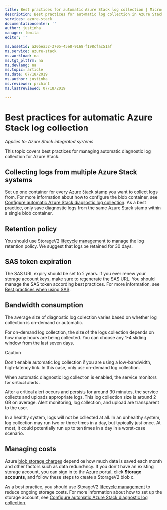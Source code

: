 ```yaml
---
title: Best practices for automatic Azure Stack log collection | Microsoft Docs
description: Best practices for automatic log collection in Azure Stack Help + Support
services: azure-stack
documentationcenter: ''
author: justinha
manager: femila
editor: ''

ms.assetid: a20bea32-3705-45e8-9168-f198cfac51af
ms.service: azure-stack
ms.workload: na
ms.tgt_pltfrm: na
ms.devlang: na
ms.topic: article
ms.date: 07/18/2019
ms.author: justinha
ms.reviewer: prchint
ms.lastreviewed: 07/18/2019

---
```

# Best practices for automatic Azure Stack log collection 

*Applies to: Azure Stack integrated systems*



This topic covers best practices for managing automatic diagnostic log collection for Azure Stack. 

## Collecting logs from multiple Azure Stack systems


Set up one container for every Azure Stack stamp you want to collect logs from. For more information about how to configure the blob container, see [Configure automatic Azure Stack diagnostic log collection](azure-stack-configure-automatic-diagnostic-log-collection.md). As a best practice, only save diagnostic logs from the same Azure Stack stamp within a single blob container. 


## Retention policy

You should use StorageV2 [lifecycle management](https://docs.microsoft.com/azure/storage/blobs/storage-lifecycle-management-concepts) to manage the log retention policy. We suggest that logs be retained for 30 days. 


## SAS token expiration

The SAS URL expiry should be set to 2 years. If you ever renew your storage account keys, make sure to regenerate the SAS URL. You should manage the SAS token according best practices. For more information, see [Best practices when using SAS](https://docs.microsoft.com/azure/storage/common/storage-dotnet-shared-access-signature-part-1#best-practices-when-using-sas).


## Bandwidth consumption

The average size of diagnostic log collection varies based on whether log collection is on-demand or automatic. 

For on-demand log collection, the size of the logs collection depends on how many hours are being collected. You can choose any 1-4 sliding window from the last seven days. 

>[!CAUTION]
>Don't enable automatic log collection if you are using a low-bandwidth, high-latency link. In this case, only use on-demand log collection. 

When automatic diagnostic log collection is enabled, the service monitors for critical alerts. 

After a critical alert occurs and persists for around 30 minutes, the service collects and uploads appropriate logs. This log collection size is around 2 GB on average. 
Alert monitoring, log collection, and upload are transparent to the user. 

In a healthy system, logs will not be collected at all. 
In an unhealthy system, log collection may run two or three times in a day, but typically just once. 
At most, it could potentially run up to ten times in a day in a worst-case scenario.  

## Managing costs

Azure [blob storage charges](https://azure.microsoft.com/pricing/details/storage/blobs/) depend on how much data is saved each month and other factors such as data redundancy. 
If you don't have an existing storage account, you can sign in to the Azure portal, click **Storage accounts**, and follow these steps to create a StorageV2  blob c.

As a best practice, you should use StorageV2 [lifecycle management](https://docs.microsoft.com/azure/storage/blobs/storage-lifecycle-management-concepts) to reduce ongoing storage costs. For more information about how to set up the storage account, see [Configure automatic Azure Stack diagnostic log collection](azure-stack-configure-automatic-diagnostic-log-collection.md).



